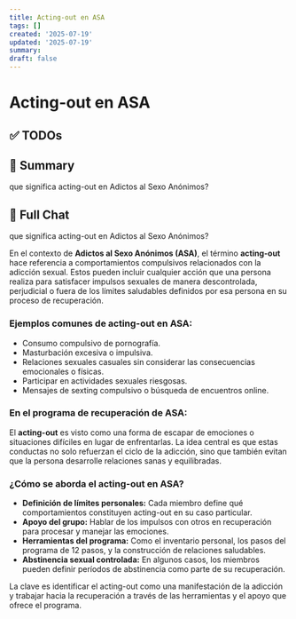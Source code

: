 ```yaml
---
title: Acting-out en ASA
tags: []
created: '2025-07-19'
updated: '2025-07-19'
summary:
draft: false
---
```


# Acting-out en ASA

## ✅ TODOs


## 📌 Summary
que significa acting-out en Adictos al Sexo Anónimos?

## 🧠 Full Chat


que significa acting-out en Adictos al Sexo Anónimos?



En el contexto de **Adictos al Sexo Anónimos (ASA)**, el término **acting-out** hace referencia a comportamientos compulsivos relacionados con la adicción sexual. Estos pueden incluir cualquier acción que una persona realiza para satisfacer impulsos sexuales de manera descontrolada, perjudicial o fuera de los límites saludables definidos por esa persona en su proceso de recuperación.

### Ejemplos comunes de acting-out en ASA:
- Consumo compulsivo de pornografía.
- Masturbación excesiva o impulsiva.
- Relaciones sexuales casuales sin considerar las consecuencias emocionales o físicas.
- Participar en actividades sexuales riesgosas.
- Mensajes de sexting compulsivo o búsqueda de encuentros online.

### En el programa de recuperación de ASA:
El **acting-out** es visto como una forma de escapar de emociones o situaciones difíciles en lugar de enfrentarlas. La idea central es que estas conductas no solo refuerzan el ciclo de la adicción, sino que también evitan que la persona desarrolle relaciones sanas y equilibradas.

### ¿Cómo se aborda el acting-out en ASA?
- **Definición de límites personales:** Cada miembro define qué comportamientos constituyen acting-out en su caso particular.
- **Apoyo del grupo:** Hablar de los impulsos con otros en recuperación para procesar y manejar las emociones.
- **Herramientas del programa:** Como el inventario personal, los pasos del programa de 12 pasos, y la construcción de relaciones saludables.
- **Abstinencia sexual controlada:** En algunos casos, los miembros pueden definir períodos de abstinencia como parte de su recuperación.

La clave es identificar el acting-out como una manifestación de la adicción y trabajar hacia la recuperación a través de las herramientas y el apoyo que ofrece el programa.